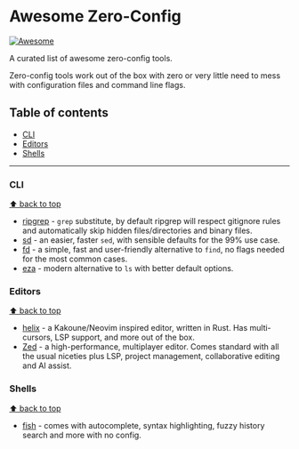 # Awesome Zero-Config

[![Awesome](https://awesome.re/badge.svg)](https://awesome.re)

A curated list of awesome zero-config tools.

Zero-config tools work out of the box with zero or very little need to mess with
configuration files and command line flags.

## Table of contents

- [CLI](#cli)
- [Editors](#editors)
- [Shells](#shell)

-----

### CLI

[⬆️ back to top](#table-of-contents)

- [ripgrep](https://github.com/BurntSushi/ripgrep) - `grep` substitute, by default ripgrep will respect gitignore rules and automatically skip hidden files/directories and binary files.
- [sd](https://github.com/chmln/sd) - an easier, faster `sed`, with sensible defaults for the 99% use case. 
- [fd](https://github.com/sharkdp/fd) - a simple, fast and user-friendly alternative to `find`, no flags needed for the most common cases.
- [eza](https://github.com/eza-community/eza) - modern alternative to `ls` with better default options.

### Editors

[⬆️ back to top](#table-of-contents)

- [helix](https://github.com/helix-editor/helix) - a Kakoune/Neovim inspired editor, written in Rust. Has multi-cursors, LSP support, and more out of the box.
- [Zed](https://github.com/zed-industries/zed) - a high-performance, multiplayer editor. Comes standard with all the usual niceties plus LSP, project management, collaborative editing and AI assist.

### Shells

[⬆️ back to top](#table-of-contents)

- [fish](https://github.com/fish-shell/fish-shell) - comes with autocomplete, syntax highlighting, fuzzy history search and more with no config.
